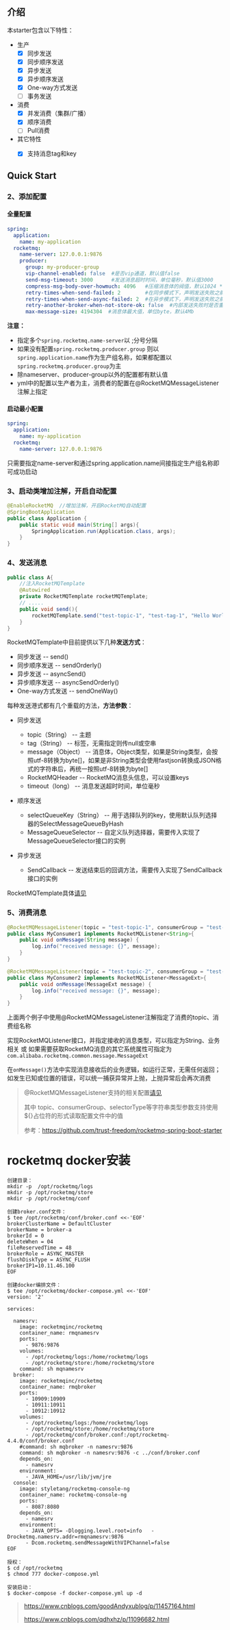 
## 介绍

本starter包含以下特性：

- 生产
  - [x] 同步发送
  - [x] 同步顺序发送
  - [x] 异步发送
  - [x] 异步顺序发送
  - [x] One-way方式发送
  - [ ] 事务发送

- 消费
  - [x] 并发消费（集群/广播）
  - [x] 顺序消费
  - [ ] Pull消费

- 其它特性
  - [x] 支持消息tag和key



## Quick Start

### 2、添加配置

#### 全量配置

```yaml
spring:
  application:
    name: my-application
  rocketmq:
    name-server: 127.0.0.1:9876
    producer:
      group: my-producer-group
      vip-channel-enabled: false  #是否vip通道，默认值false
      send-msg-timeout: 3000      #发送消息超时时间，单位毫秒，默认值3000
      compress-msg-body-over-howmuch: 4096   #压缩消息体的阀值，默认1024 * 4，4k，即默认大于4k的消息体将开启压缩
      retry-times-when-send-failed: 2        #在同步模式下，声明发送失败之前内部执行的最大重试次数
      retry-times-when-send-async-failed: 2  #在异步模式下，声明发送失败之前内部执行的最大重试次数
      retry-another-broker-when-not-store-ok: false  #内部发送失败时是否重试另一个broker，默认值false
      max-message-size: 4194304  #消息体最大值，单位byte，默认4Mb
```

**注意：**

- 指定多个`spring.rocketmq.name-server`以 ;分号分隔
- 如果没有配置`spring.rocketmq.producer.group` 则以`spring.application.name`作为生产组名称，如果都配置以`spring.rocketmq.producer.group`为主
- 除nameserver、producer-group以外的配置都有默认值
- yml中的配置以生产者为主，消费者的配置在@RocketMQMessageListener注解上指定


#### 启动最小配置

```yaml
spring:
  application:
    name: my-application
  rocketmq:
    name-server: 127.0.0.1:9876
```

只需要指定name-server和通过spring.application.name间接指定生产组名称即可成功启动


### 3、启动类增加注解，开启自动配置

```java
@EnableRocketMQ  //增加注解，开启RocketMQ自动配置
@SpringBootApplication
public class Application {
    public static void main(String[] args){
        SpringApplication.run(Application.class, args);
    }
}
```


### 4、发送消息

```java
public class A{
    //注入RocketMQTemplate
    @Autowired
    private RocketMQTemplate rocketMQTemplate;
    // ..... 
    public void send(){
        rocketMQTemplate.send("test-topic-1", "test-tag-1", "Hello World");
    }
}
```

RocketMQTemplate中目前提供以下几种**发送方式**：

- 同步发送  --  send()
- 同步顺序发送  --  sendOrderly()
- 异步发送  --  asyncSend()
- 异步顺序发送  --  asyncSendOrderly()
- One-way方式发送  --  sendOneWay()

每种发送港式都有几个重载的方法，**方法参数**：

- 同步发送
  - topic（String）  --  主题
  - tag（String）  --  标签，无需指定则传null或空串
  - message（Object）  --  消息体，Object类型，如果是String类型，会按照utf-8转换为byte[]，如果是非String类型会使用fastjson转换成JSON格式的字符串后，再统一按照utf-8转换为byte[]
  - RocketMQHeader  --  RocketMQ消息头信息，可以设置keys
  - timeout（long）  --  消息发送超时时间，单位毫秒

- 顺序发送
  - selectQueueKey（String）  --  用于选择队列的key，使用默认队列选择器的SelectMessageQueueByHash
  - MessageQueueSelector  --  自定义队列选择器，需要传入实现了MessageQueueSelector接口的实例

- 异步发送
  - SendCallback  --  发送结束后的回调方法，需要传入实现了SendCallback接口的实例

RocketMQTemplate具体[请见]()

### 5、消费消息

```java
@RocketMQMessageListener(topic = "test-topic-1", consumerGroup = "test-consumer-group-1")
public class MyConsumer1 implements RocketMQListener<String>{
    public void onMessage(String message) {
        log.info("received message: {}", message);
    }
}

@RocketMQMessageListener(topic = "test-topic-2", consumerGroup = "test-consumer-group-2")
public class MyConsumer2 implements RocketMQListener<MessageExt>{
    public void onMessage(MessageExt message) {
        log.info("received message: {}", message);
    }
}
```

上面两个例子中使用@RocketMQMessageListener注解指定了消费的topic、消费组名称

实现RocketMQListener接口，并指定接收的消息类型，可以指定为String、业务相关 或 如果需要获取RocketMQ消息的其它系统属性可指定为`com.alibaba.rocketmq.common.message.MessageExt`

在`onMessage()`方法中实现消息接收后的业务逻辑，如运行正常，无需任何返回；如发生已知或位置的错误，可以统一捕获异常并上抛，上抛异常后会再次消费



> @RocketMQMessageListener支持的相关配置[请见]()
>
> 其中 topic、consumerGroup、selectorType等字符串类型参数支持使用${}占位符的形式读取配置文件中的值
> 
> 参考：https://github.com/trust-freedom/rocketmq-spring-boot-starter
 
 
# rocketmq docker安装
```
创建目录：
mkdir -p  /opt/rocketmq/logs
mkdir -p /opt/rocketmq/store
mkdir -p /opt/rocketmq/conf

创建broker.conf文件：
$ tee /opt/rocketmq/conf/broker.conf <<-'EOF'
brokerClusterName = DefaultCluster
brokerName = broker-a
brokerId = 0
deleteWhen = 04
fileReservedTime = 48
brokerRole = ASYNC_MASTER
flushDiskType = ASYNC_FLUSH
brokerIP1=10.11.46.100
EOF

创建docker编排文件：
$ tee /opt/rocketmq/docker-compose.yml <<-'EOF'
version: '2'

services:

  namesrv:
    image: rocketmqinc/rocketmq
    container_name: rmqnamesrv
    ports:
      - 9876:9876
    volumes:
      - /opt/rocketmq/logs:/home/rocketmq/logs
      - /opt/rocketmq/store:/home/rocketmq/store
    command: sh mqnamesrv
  broker:
    image: rocketmqinc/rocketmq
    container_name: rmqbroker
    ports:
      - 10909:10909
      - 10911:10911
      - 10912:10912
    volumes:
      - /opt/rocketmq/logs:/home/rocketmq/logs
      - /opt/rocketmq/store:/home/rocketmq/store
      - /opt/rocketmq/conf/broker.conf:/opt/rocketmq-4.4.0/conf/broker.conf
    #command: sh mqbroker -n namesrv:9876
    command: sh mqbroker -n namesrv:9876 -c ../conf/broker.conf
    depends_on:
      - namesrv
    environment:
      - JAVA_HOME=/usr/lib/jvm/jre
  console:
    image: styletang/rocketmq-console-ng
    container_name: rocketmq-console-ng
    ports:
      - 8087:8080
    depends_on:
      - namesrv
    environment:
      - JAVA_OPTS= -Dlogging.level.root=info   -Drocketmq.namesrv.addr=rmqnamesrv:9876
      - Dcom.rocketmq.sendMessageWithVIPChannel=false
EOF

授权：
$ cd /opt/rocketmq
$ chmod 777 docker-compose.yml

安装启动：
$ docker-compose -f docker-compose.yml up -d
```
> https://www.cnblogs.com/goodAndyxublog/p/11457164.html
> 
> https://www.cnblogs.com/qdhxhz/p/11096682.html
